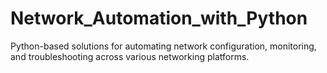 # Network_Automation_with_Python
Python-based solutions for automating network configuration, monitoring, and troubleshooting across various networking platforms.
